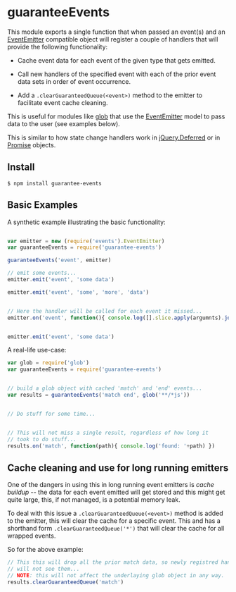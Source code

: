 guaranteeEvents
===============

This module exports a single function that when passed an event(s) and an
[EventEmitter](http://nodejs.org/api/events.html#events_class_events_eventemitter)
compatible object will register a couple of handlers that
will provide the following functionality:

* Cache event data for each event of the given type that gets emitted.

* Call new handlers of the specified event with each of the prior event
data sets in order of event occurrence.

* Add a `.clearGuaranteedQueue(<event>)` method to the emitter to facilitate
event cache cleaning.

This is useful for modules like [glob](https://github.com/isaacs/node-glob) 
that use the [EventEmitter](http://nodejs.org/api/events.html#events_class_events_eventemitter) 
model to pass data to the user (see examples below).

This is similar to how state change handlers work in 
[jQuery.Deferred](http://api.jquery.com/category/deferred-object/) or in
[Promise](https://promisesaplus.com/) objects.



Install
-------

```
$ npm install guarantee-events
```



Basic Examples
-------------

A synthetic example illustrating the basic functionality:
```javascript

var emitter = new (require('events').EventEmitter)
var guaranteeEvents = require('guarantee-events')

guaranteeEvents('event', emitter)

// emit some events...
emitter.emit('event', 'some data')

emitter.emit('event', 'some', 'more', 'data')


// Here the handler will be called for each event it missed...
emitter.on('event', function(){ console.log([].slice.apply(argumnts).join(' ')) })


emitter.emit('event', 'some data')

```

A real-life use-case:
```javascript
var glob = require('glob')
var guaranteeEvents = require('guarantee-events')


// build a glob object with cached 'match' and 'end' events...
var results = guaranteeEvents('match end', glob('**/*js'))


// Do stuff for some time...


// This will not miss a single result, regardless of how long it 
// took to do stuff...
results.on('match', function(path){ console.log('found: '+path) })


```

Cache cleaning and use for long running emitters
------------------------------------------------

One of the dangers in using this in long running event emitters is _cache 
buildup_ -- the data for each event emitted will get stored and this
might get quite large, this, if not managed, is a potential memory leak.

To deal with this issue a `.clearGuaranteedQueue(<event>)` method is 
added to the emitter, this will clear the cache for a specific event. 
This and has a shorthand form `.clearGuaranteedQueue('*')` that will 
clear the cache for all wrapped events.

So for the above example:
```javascript
// This this will drop all the prior match data, so newly registred handlers
// will not see them...
// NOTE: this will not affect the underlaying glob object in any way. 
results.clearGuaranteedQueue('match')

```

